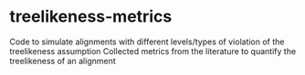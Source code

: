 # treelikeness-metrics

Code to simulate alignments with different levels/types of violation of the treelikeness assumption
Collected metrics from the literature to quantify the treelikeness of an alignment
